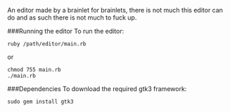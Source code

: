 An editor made by a brainlet for brainlets, there is not much this editor can do and as such there is not much to fuck up.

###Running the editor
To run the editor:
```
ruby /path/editor/main.rb
```
or
```
chmod 755 main.rb
./main.rb
```

###Dependencies
To download the required gtk3 framework:
```
sudo gem install gtk3
```
